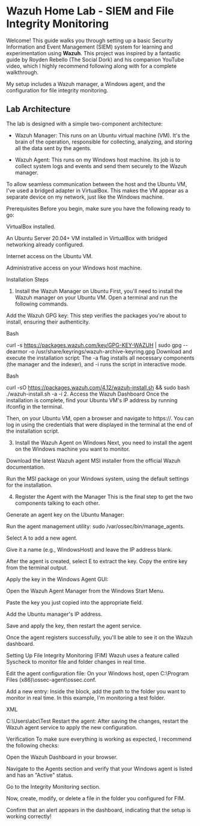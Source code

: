 # Wazuh Home Lab - SIEM and File Integrity Monitoring
Welcome! This guide walks you through setting up a basic Security Information and Event Management (SIEM) system for learning and experimentation using **Wazuh**. This project was inspired by a fantastic guide by Royden Rebello (The Social Dork) and his companion YouTube video, which I highly recommend following along with for a complete walkthrough.

My setup includes a Wazuh manager, a Windows agent, and the configuration for file integrity monitoring.

## Lab Architecture
The lab is designed with a simple two-component architecture:

* Wazuh Manager: This runs on an Ubuntu virtual machine (VM). It's the brain of the operation, responsible for collecting, analyzing, and storing all the data sent by the agents.

* Wazuh Agent: This runs on my Windows host machine. Its job is to collect system logs and events and send them securely to the Wazuh manager.

To allow seamless communication between the host and the Ubuntu VM, I've used a bridged adapter in VirtualBox. This makes the VM appear as a separate device on my network, just like the Windows machine.

Prerequisites
Before you begin, make sure you have the following ready to go:

VirtualBox installed.

An Ubuntu Server 20.04+ VM installed in VirtualBox with bridged networking already configured.

Internet access on the Ubuntu VM.

Administrative access on your Windows host machine.

Installation Steps
1. Install the Wazuh Manager on Ubuntu
First, you'll need to install the Wazuh manager on your Ubuntu VM. Open a terminal and run the following commands.

Add the Wazuh GPG key: This step verifies the packages you're about to install, ensuring their authenticity.

Bash

curl -s https://packages.wazuh.com/key/GPG-KEY-WAZUH | sudo gpg --dearmor -o /usr/share/keyrings/wazuh-archive-keyring.gpg
Download and execute the installation script: The -a flag installs all necessary components (the manager and the indexer), and -i runs the script in interactive mode.

Bash

curl -sO https://packages.wazuh.com/4.12/wazuh-install.sh && sudo bash ./wazuh-install.sh -a -i
2. Access the Wazuh Dashboard
Once the installation is complete, find your Ubuntu VM's IP address by running ifconfig in the terminal.

Then, on your Ubuntu VM, open a browser and navigate to https://<ubuntu-vm-ip>. You can log in using the credentials that were displayed in the terminal at the end of the installation script.

3. Install the Wazuh Agent on Windows
Next, you need to install the agent on the Windows machine you want to monitor.

Download the latest Wazuh agent MSI installer from the official Wazuh documentation.

Run the MSI package on your Windows system, using the default settings for the installation.

4. Register the Agent with the Manager
This is the final step to get the two components talking to each other.

Generate an agent key on the Ubuntu Manager:

Run the agent management utility: sudo /var/ossec/bin/manage_agents.

Select A to add a new agent.

Give it a name (e.g., WindowsHost) and leave the IP address blank.

After the agent is created, select E to extract the key. Copy the entire key from the terminal output.

Apply the key in the Windows Agent GUI:

Open the Wazuh Agent Manager from the Windows Start Menu.

Paste the key you just copied into the appropriate field.

Add the Ubuntu manager's IP address.

Save and apply the key, then restart the agent service.

Once the agent registers successfully, you'll be able to see it on the Wazuh dashboard.

Setting Up File Integrity Monitoring (FIM)
Wazuh uses a feature called Syscheck to monitor file and folder changes in real time.

Edit the agent configuration file: On your Windows host, open C:\Program Files (x86)\ossec-agent\ossec.conf.

Add a new entry: Inside the <directories> block, add the path to the folder you want to monitor in real time. In this example, I'm monitoring a test folder.

XML

<directories realtime="yes">C:\Users\abc\Test</directories>
Restart the agent: After saving the changes, restart the Wazuh agent service to apply the new configuration.

Verification
To make sure everything is working as expected, I recommend the following checks:

Open the Wazuh Dashboard in your browser.

Navigate to the Agents section and verify that your Windows agent is listed and has an "Active" status.

Go to the Integrity Monitoring section.

Now, create, modify, or delete a file in the folder you configured for FIM.

Confirm that an alert appears in the dashboard, indicating that the setup is working correctly!
